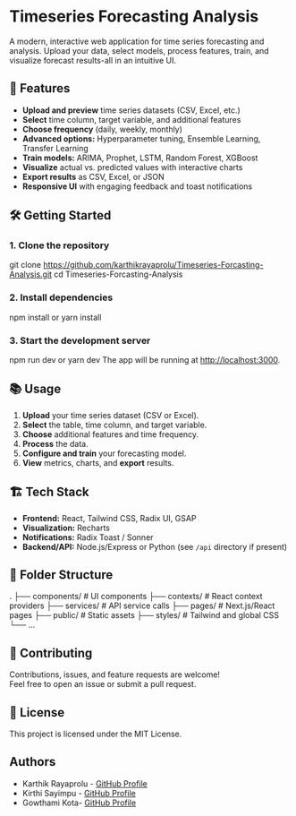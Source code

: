 # Timeseries Forecasting Analysis

A modern, interactive web application for time series forecasting and analysis. Upload your data, select models, process features, train, and visualize forecast results-all in an intuitive UI.

## 🚀 Features

- **Upload and preview** time series datasets (CSV, Excel, etc.)
- **Select** time column, target variable, and additional features
- **Choose frequency** (daily, weekly, monthly)
- **Advanced options:** Hyperparameter tuning, Ensemble Learning, Transfer Learning
- **Train models:** ARIMA, Prophet, LSTM, Random Forest, XGBoost
- **Visualize** actual vs. predicted values with interactive charts
- **Export results** as CSV, Excel, or JSON
- **Responsive UI** with engaging feedback and toast notifications

## 🛠️ Getting Started

### 1. Clone the repository
git clone https://github.com/karthikrayaprolu/Timeseries-Forcasting-Analysis.git
cd Timeseries-Forcasting-Analysis

### 2. Install dependencies
npm install
or
yarn install

### 3. Start the development server
npm run dev
or
yarn dev
The app will be running at [http://localhost:3000](http://localhost:3000).

## 📚 Usage

1. **Upload** your time series dataset (CSV or Excel).
2. **Select** the table, time column, and target variable.
3. **Choose** additional features and time frequency.
4. **Process** the data.
5. **Configure and train** your forecasting model.
6. **View** metrics, charts, and **export** results.

## 🏗️ Tech Stack

- **Frontend:** React, Tailwind CSS, Radix UI, GSAP
- **Visualization:** Recharts
- **Notifications:** Radix Toast / Sonner
- **Backend/API:** Node.js/Express or Python (see `/api` directory if present)

## 📁 Folder Structure
.
├── components/ # UI components
├── contexts/ # React context providers
├── services/ # API service calls
├── pages/ # Next.js/React pages
├── public/ # Static assets
├── styles/ # Tailwind and global CSS
└── ...


## 🤝 Contributing

Contributions, issues, and feature requests are welcome!  
Feel free to open an issue or submit a pull request.

## 📜 License
This project is licensed under the MIT License.

## Authors

- Karthik Rayaprolu - [GitHub Profile](https://github.com/karthikrayaprolu)  
- Kirthi Sayimpu - [GitHub Profile](https://github.com/Sarvanii)
- Gowthami Kota- [GitHub Profile](https://github.com/kotagowthami)  



